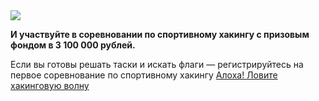 <!--2025-08-20 13:29:56-->
<div class="yb">
  <div class="rss habr"><img src="https://habrastorage.org/getpro/habr/upload_files/d40/c67/7e7/d40c677e73ee9c4f581a8a4802ac48a3.png" /><p><strong>И участвуйте в соревновании по спортивному хакингу с призовым фондом в 3 100 000 рублей.</strong>  </p><p>Если вы готовы решать таски и искать флаги — регистрируйтесь на первое соревнование по спортивному хакингу&nbsp;<a href="https://alfactf.ru/?utm%5C_source=habr&amp;utm%5C_medium=cpc&amp;utm%5C_campaign=alfa%5C_ctf" rel="noopener noreferrer... <p class="titl"><a href="https://habr.com/ru/companies/alfa/news/939070/?utm_source=habrahabr&utm_medium=rss&utm_campaign=939070">Алоха! Ловите хакинговую волну</a></p></div>
</div>
